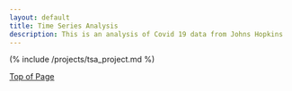 ```yaml
---
layout: default
title: Time Series Analysis
description: This is an analysis of Covid 19 data from Johns Hopkins 
---
```


(% include /projects/tsa_project.md %)

[Top of Page](#page-top)
